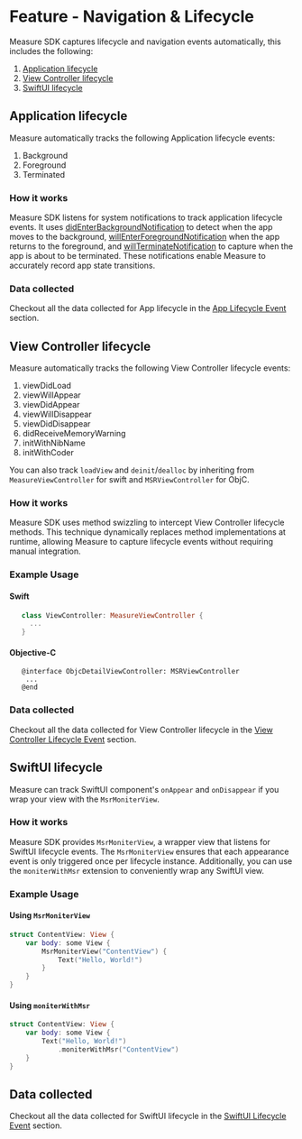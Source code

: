 # Feature - Navigation & Lifecycle

Measure SDK captures lifecycle and navigation events automatically, this includes the following:

1. [Application lifecycle](#application-lifecycle)
2. [View Controller lifecycle](#view-controller-lifecycle)
3. [SwiftUI lifecycle](#swiftui-lifecycle)

## Application lifecycle

Measure automatically tracks the following Application lifecycle events:

1. Background
2. Foreground
3. Terminated

### How it works

Measure SDK listens for system notifications to track application lifecycle events. It uses [didEnterBackgroundNotification](https://developer.apple.com/documentation/uikit/uiapplication/didenterbackgroundnotification) to detect when the app moves to the background, [willEnterForegroundNotification](https://developer.apple.com/documentation/uikit/uiapplication/willenterforegroundnotification) when the app returns to the foreground, and [willTerminateNotification](https://developer.apple.com/documentation/uikit/uiapplication/willterminatenotification) to capture when the app is about to be terminated. These notifications enable Measure to accurately record app state transitions.

### Data collected

Checkout all the data collected for App lifecycle in the [App Lifecycle Event](../../api/sdk/README.md#lifecycle_app) section.

## View Controller lifecycle

Measure automatically tracks the following View Controller lifecycle events:

1. viewDidLoad
2. viewWillAppear
3. viewDidAppear
4. viewWillDisappear
5. viewDidDisappear
6. didReceiveMemoryWarning
7. initWithNibName
8. initWithCoder

You can also track `loadView` and `deinit`/`dealloc` by inheriting from `MeasureViewController` for swift and `MSRViewController` for ObjC.

### How it works

Measure SDK uses method swizzling to intercept View Controller lifecycle methods. This technique dynamically replaces method implementations at runtime, allowing Measure to capture lifecycle events without requiring manual integration.

### Example Usage

#### Swift

```swift
   class ViewController: MeasureViewController {
     ...
   }
```

#### Objective-C

```objc
   @interface ObjcDetailViewController: MSRViewController
    ...
   @end
```

### Data collected

Checkout all the data collected for View Controller lifecycle in the [View Controller Lifecycle Event](../../api/sdk/README.md#lifecycle_view_controller) section.

## SwiftUI lifecycle

Measure can track SwiftUI component's `onAppear` and `onDisappear` if you wrap your view with the `MsrMoniterView`.

### How it works

Measure SDK provides `MsrMoniterView`, a wrapper view that listens for SwiftUI lifecycle events. The `MsrMoniterView` ensures that each appearance event is only triggered once per lifecycle instance. Additionally, you can use the `moniterWithMsr` extension to conveniently wrap any SwiftUI view.

### Example Usage

#### Using `MsrMoniterView`

```swift
struct ContentView: View {
    var body: some View {
        MsrMoniterView("ContentView") {
            Text("Hello, World!")
        }
    }
}
```

#### Using `moniterWithMsr`

```swift
struct ContentView: View {
    var body: some View {
        Text("Hello, World!")
            .moniterWithMsr("ContentView")
    }
}
```

## Data collected

Checkout all the data collected for SwiftUI lifecycle in the [SwiftUI Lifecycle Event](../../api/sdk/README.md#lifecycle_swift_ui) section.
